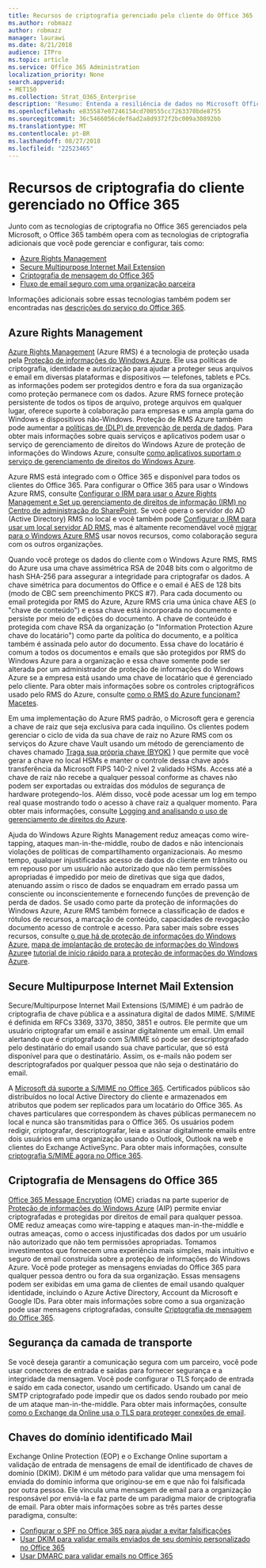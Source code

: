 ```yaml
---
title: Recursos de criptografia gerenciado pelo cliente do Office 365
ms.author: robmazz
author: robmazz
manager: laurawi
ms.date: 8/21/2018
audience: ITPro
ms.topic: article
ms.service: Office 365 Administration
localization_priority: None
search.appverid:
- MET150
ms.collection: Strat_O365_Enterprise
description: 'Resumo: Entenda a resiliência de dados no Microsoft Office 365.'
ms.openlocfilehash: e835587e07246154cd700555cc7263370bde8755
ms.sourcegitcommit: 36c5466056cdef6ad2a8d9372f2bc009a30892bb
ms.translationtype: MT
ms.contentlocale: pt-BR
ms.lasthandoff: 08/27/2018
ms.locfileid: "22523465"
---
```

# <a name="customer-managed-encryption-features-in-office-365"></a>Recursos de criptografia do cliente gerenciado no Office 365

Junto com as tecnologias de criptografia no Office 365 gerenciados pela Microsoft, o Office 365 também opera com as tecnologias de criptografia adicionais que você pode gerenciar e configurar, tais como:
- [Azure Rights Management](https://docs.microsoft.com/azure/information-protection/what-is-azure-rms)
- [Secure Multipurpose Internet Mail Extension](http://blogs.technet.com/b/exchange/archive/2014/12/15/how-to-configure-s-mime-in-office-365.aspx)
- [Criptografia de mensagem do Office 365](http://products.office.com/en-us/exchange/office-365-message-encryption)
- [Fluxo de email seguro com uma organização parceira](https://docs.microsoft.com/exchange/mail-flow-best-practices/use-connectors-to-configure-mail-flow/set-up-connectors-for-secure-mail-flow-with-a-partner)

Informações adicionais sobre essas tecnologias também podem ser encontradas nas [descrições do serviço do Office 365](https://technet.microsoft.com/en-us/library/office-365-service-descriptions.aspx).

## <a name="azure-rights-management"></a>Azure Rights Management
[Azure Rights Management](https://docs.microsoft.com/azure/information-protection/what-is-azure-rms) (Azure RMS) é a tecnologia de proteção usada pela [Proteção de informações do Windows Azure](https://docs.microsoft.com/information-protection/understand-explore/what-is-information-protection). Ele usa políticas de criptografia, identidade e autorização para ajudar a proteger seus arquivos e email em diversas plataformas e dispositivos — telefones, tablets e PCs. as informações podem ser protegidos dentro e fora da sua organização como proteção permanece com os dados. Azure RMS fornece proteção persistente de todos os tipos de arquivo, protege arquivos em qualquer lugar, oferece suporte à colaboração para empresas e uma ampla gama do Windows e dispositivos não-Windows. Proteção de RMS Azure também pode aumentar a [políticas de (DLP) de prevenção de perda de dados](https://docs.microsoft.com/exchange/security-and-compliance/data-loss-prevention/data-loss-prevention). Para obter mais informações sobre quais serviços e aplicativos podem usar o serviço de gerenciamento de direitos do Windows Azure de proteção de informações do Windows Azure, consulte [como aplicativos suportam o serviço de gerenciamento de direitos do Windows Azure](https://docs.microsoft.com/information-protection/understand-explore/applications-support).

Azure RMS está integrado com o Office 365 e disponível para todos os clientes do Office 365. Para configurar o Office 365 para usar o Windows Azure RMS, consulte [Configurar o IRM para usar o Azure Rights Management e Set up gerenciamento de direitos de informação (IRM) no Centro de administração do SharePoint](https://technet.microsoft.com/en-us/library/dn151475(v=exchg.150).aspx). Se você opera o servidor do AD (Active Directory) RMS no local e você também pode [Configurar o IRM para usar um local servidor AD RMS](https://docs.microsoft.com/office365/SecurityCompliance/configure-irm-to-use-an-on-premises-ad-rms-server), mas é altamente recomendável você [migrar para o Windows Azure RMS](https://docs.microsoft.com/azure/information-protection/migrate-from-ad-rms-to-azure-rms) usar novos recursos, como colaboração segura com os outros organizações.

Quando você protege os dados do cliente com o Windows Azure RMS, RMS do Azure usa uma chave assimétrica RSA de 2048 bits com o algoritmo de hash SHA-256 para assegurar a integridade para criptografar os dados. A chave simétrica para documentos do Office e o email é AES de 128 bits (modo de CBC sem preenchimento PKCS #7). Para cada documento ou email protegida por RMS do Azure, Azure RMS cria uma única chave AES (o "chave de conteúdo") e essa chave está incorporada no documento e persiste por meio de edições do documento. A chave de conteúdo é protegida com chave RSA da organização (o "Information Protection Azure chave do locatário") como parte da política do documento, e a política também é assinada pelo autor do documento. Essa chave do locatário é comum a todos os documentos e emails que são protegidos por RMS do Windows Azure para a organização e essa chave somente pode ser alterada por um administrador de proteção de informações do Windows Azure se a empresa está usando uma chave de locatário que é gerenciado pelo cliente. Para obter mais informações sobre os controles criptográficos usado pelo RMS do Azure, consulte [como o RMS do Azure funcionam? Macetes](https://docs.microsoft.com/information-protection/understand-explore/how-does-it-work).

Em uma implementação do Azure RMS padrão, o Microsoft gera e gerencia a chave de raiz que seja exclusiva para cada inquilino. Os clientes podem gerenciar o ciclo de vida da sua chave de raiz no Azure RMS com os serviços do Azure chave Vault usando um método de gerenciamento de chaves chamado [Traga sua própria chave (BYOK)](https://docs.microsoft.com/azure/information-protection/plan-implement-tenant-key) ) que permite que você gerar a chave no local HSMs e manter o controle dessa chave após transferência da Microsoft FIPS 140-2 nível 2 validado HSMs. Access até a chave de raiz não recebe a qualquer pessoal conforme as chaves não podem ser exportadas ou extraídas dos módulos de segurança de hardware protegendo-los. Além disso, você pode acessar um log em tempo real quase mostrando todo o acesso à chave raiz a qualquer momento. Para obter mais informações, consulte [Logging and analisando o uso de gerenciamento de direitos do Azure](https://docs.microsoft.com/azure/information-protection/log-analyze-usage).

Ajuda do Windows Azure Rights Management reduz ameaças como wire-tapping, ataques man-in-the-middle, roubo de dados e não intencionais violações de políticas de compartilhamento organizacionais. Ao mesmo tempo, qualquer injustificadas acesso de dados do cliente em trânsito ou em repouso por um usuário não autorizado que não tem permissões apropriadas é impedido por meio de diretivas que siga que dados, atenuando assim o risco de dados se enquadram em errado passa um consciente ou inconscientemente e fornecendo funções de prevenção de perda de dados. Se usado como parte da proteção de informações do Windows Azure, Azure RMS também fornece a classificação de dados e rótulos de recursos, a marcação de conteúdo, capacidades de revogação documento acesso de controle e acesso. Para saber mais sobre esses recursos, consulte [o que há de proteção de informações do Windows Azure](https://docs.microsoft.com/information-protection/understand-explore/what-is-information-protection), [mapa de implantação de proteção de informações do Windows Azure](https://docs.microsoft.com/information-protection/plan-design/deployment-roadmap)e [tutorial de início rápido para a proteção de informações do Windows Azure](https://docs.microsoft.com/information-protection/get-started/infoprotect-quick-start-tutorial).

## <a name="secure-multipurpose-internet-mail-extension"></a>Secure Multipurpose Internet Mail Extension
Secure/Multipurpose Internet Mail Extensions (S/MIME) é um padrão de criptografia de chave pública e a assinatura digital de dados MIME. S/MIME é definida em RFCs 3369, 3370, 3850, 3851 e outros. Ele permite que um usuário criptografar um email e assinar digitalmente um email. Um email alertando que é criptografado com S/MIME só pode ser descriptografado pelo destinatário do email usando sua chave particular, que só está disponível para que o destinatário. Assim, os e-mails não podem ser descriptografados por qualquer pessoa que não seja o destinatário do email.

A [Microsoft dá suporte a S/MIME no Office 365](http://blogs.technet.com/b/exchange/archive/2014/12/15/how-to-configure-s-mime-in-office-365.aspx). Certificados públicos são distribuídos no local Active Directory do cliente e armazenados em atributos que podem ser replicados para um locatário do Office 365. As chaves particulares que correspondem às chaves públicas permanecem no local e nunca são transmitidas para o Office 365. Os usuários podem redigir, criptografar, descriptografar, leia e assinar digitalmente emails entre dois usuários em uma organização usando o Outlook, Outlook na web e clientes do Exchange ActiveSync. Para obter mais informações, consulte [criptografia S/MIME agora no Office 365](http://blogs.office.com/2014/02/26/smime-encryption-now-in-office-365/).

## <a name="office-365-message-encryption"></a>Criptografia de Mensagens do Office 365
[Office 365 Message Encryption](https://products.office.com/en-us/exchange/office-365-message-encryption) (OME) criadas na parte superior de [Proteção de informações do Windows Azure](https://docs.microsoft.com/information-protection/understand-explore/what-is-information-protection) (AIP) permite enviar criptografadas e protegidas por direitos de email para qualquer pessoa. OME reduz ameaças como wire-tapping e ataques man-in-the-middle e outras ameaças, como o access injustificadas dos dados por um usuário não autorizado que não tem permissões apropriadas. Tomamos investimentos que fornecem uma experiência mais simples, mais intuitivo e seguro de email construída sobre a proteção de informações do Windows Azure. Você pode proteger as mensagens enviadas do Office 365 para qualquer pessoa dentro ou fora da sua organização. Essas mensagens podem ser exibidas em uma gama de clientes de email usando qualquer identidade, incluindo o Azure Active Directory, Account da Microsoft e Google IDs. Para obter mais informações sobre como a sua organização pode usar mensagens criptografadas, consulte [Criptografia de mensagem do Office 365](https://support.office.com/article/F87CB016-7876-4317-AE3C-9169B311FF8A).

## <a name="transport-layer-security"></a>Segurança da camada de transporte
Se você deseja garantir a comunicação segura com um parceiro, você pode usar conectores de entrada e saídas para fornecer segurança e a integridade da mensagem. Você pode configurar o TLS forçado de entrada e saído em cada conector, usando um certificado. Usando um canal de SMTP criptografado pode impedir que os dados sendo roubado por meio de um ataque man-in-the-middle. Para obter mais informações, consulte [como o Exchange da Online usa o TLS para proteger conexões de email](https://support.office.com/article/How-Exchange-Online-uses-TLS-to-secure-email-connections-in-Office-365-4CDE0CDA-3430-4DC0-B489-F2C0736C929F).

## <a name="domain-keys-identified-mail"></a>Chaves do domínio identificado Mail
Exchange Online Protection (EOP) e o Exchange Online suportam a validação de entrada de mensagens de email de identificado de chaves de domínio (DKIM). DKIM é um método para validar que uma mensagem foi enviada do domínio informa que originou-se em e que não foi falsificada por outra pessoa. Ele vincula uma mensagem de email para a organização responsável por enviá-la e faz parte de um paradigma maior de criptografia de email. Para obter mais informações sobre as três partes desse paradigma, consulte:
- [Configurar o SPF no Office 365 para ajudar a evitar falsificações](https://docs.microsoft.com/office365/SecurityCompliance/set-up-spf-in-office-365-to-help-prevent-spoofing)
- [Usar DKIM para validar emails enviados de seu domínio personalizado no Office 365](https://docs.microsoft.com/office365/SecurityCompliance/use-dkim-to-validate-outbound-email)
- [Usar DMARC para validar emails no Office 365](https://https://docs.microsoft.com/office365/SecurityCompliance/use-dmarc-to-validate-email)
